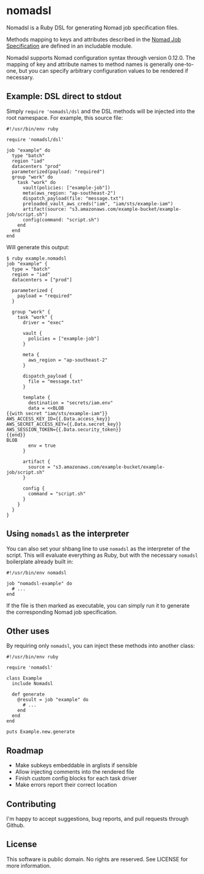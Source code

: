 # nomadsl

Nomadsl is a Ruby DSL for generating Nomad job specification files.

Methods mapping to keys and attributes described in the
[Nomad Job Specification](https://www.nomadproject.io/docs/job-specification/index.html)
are defined in an includable module.

Nomadsl supports Nomad configuration syntax through version 0.12.0. The mapping
of key and attribute names to method names is generally one-to-one, but you can
specify arbitrary configuration values to be rendered if necessary.

## Example: DSL direct to stdout

Simply `require 'nomadsl/dsl` and the DSL methods will be injected into the
root namespace. For example, this source file:

    #!/usr/bin/env ruby

    require 'nomadsl/dsl'

    job "example" do
      type "batch"
      region "iad"
      datacenters "prod"
      parameterized(payload: "required")
      group "work" do
        task "work" do
          vault(policies: ["example-job"])
          meta(aws_region: "ap-southeast-2")
          dispatch_payload(file: "message.txt")
          preloaded_vault_aws_creds("iam", "iam/sts/example-iam")
          artifact(source: "s3.amazonaws.com/example-bucket/example-job/script.sh")
          config(command: "script.sh")
        end
      end
    end

Will generate this output:

    $ ruby example.nomadsl
    job "example" {
      type = "batch"
      region = "iad"
      datacenters = ["prod"]

      parameterized {
        payload = "required"
      }

      group "work" {
        task "work" {
          driver = "exec"

          vault {
            policies = ["example-job"]
          }

          meta {
            aws_region = "ap-southeast-2"
          }

          dispatch_payload {
            file = "message.txt"
          }

          template {
            destination = "secrets/iam.env"
            data = <<BLOB
    {{with secret "iam/sts/example-iam"}}
    AWS_ACCESS_KEY_ID={{.Data.access_key}}
    AWS_SECRET_ACCESS_KEY={{.Data.secret_key}}
    AWS_SESSION_TOKEN={{.Data.security_token}}
    {{end}}
    BLOB
            env = true
          }

          artifact {
            source = "s3.amazonaws.com/example-bucket/example-job/script.sh"
          }

          config {
            command = "script.sh"
          }
        }
      }
    }

## Using `nomadsl` as the interpreter

You can also set your shbang line to use `nomadsl` as the interpreter of the
script. This will evaluate everything as Ruby, but with the necessary `nomadsl`
boilerplate already built in:

    #!/usr/bin/env nomadsl

    job "nomadsl-example" do
      # ...
    end

If the file is then marked as executable, you can simply run it to generate
the corresponding Nomad job specification.

## Other uses

By requiring only `nomadsl`, you can inject these methods into another class:

    #!/usr/bin/env ruby

    require 'nomadsl'

    class Example
      include Nomadsl

      def generate
        @result = job "example" do
          # ...
        end
      end
    end

    puts Example.new.generate

## Roadmap

* Make subkeys embeddable in arglists if sensible
* Allow injecting comments into the rendered file
* Finish custom config blocks for each task driver
* Make errors report their correct location

## Contributing

I'm happy to accept suggestions, bug reports, and pull requests through Github.

## License

This software is public domain. No rights are reserved. See LICENSE for more
information.
